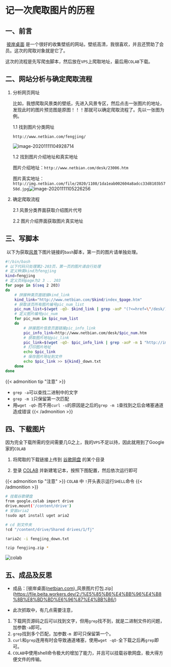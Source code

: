 # 记一次爬取图片的历程


<!--more-->

## 一、前言

​		[彼岸桌面](http://www.netbian.com) 是一个很好的收集壁纸的网站，壁纸高清，我很喜欢，并且还赞助了会员。这次的爬取对象就是它了。

​		这次的流程是先写爬虫脚本，然后放在`VPS`上爬取地址，最后用`COLAB`下载。

## 二、网站分析与确定爬取流程

1.  分析网页网址

    ​	比如，我想爬取风景类的壁纸，先进入风景专区，然后点击一张图片的地址，发现此时的图片预览图是原图！！！那就可以确定爬取流程了。先以一张图为例。

    1.1 找到图片分类网址

    `http://www.netbian.com/fengjing/`

    ![image-20201111104928714](https://gitee.com/xiao_beita/tuchuang/raw/master/img/image-20201111104928714.png)

    1.2 找到图片介绍地址和真实地址

    图片介绍地址：`http://www.netbian.com/desk/23006.htm`

    图片真实地址：`http://img.netbian.com/file/2020/1108/1da1eab002604a8adcc33d8103b5758d.jpg`![image-20201111105226256](https://gitee.com/xiao_beita/tuchuang/raw/master/img/image-20201111105226256.png)

2.  确定爬取流程

    2.1 风景分类界面获取介绍图片代号

    2.2 图片介绍界面获取图片真实地址

## 三、写脚本

​	以下为获取[风景](http://www.netbian.com/fengjing/index_2.htm)下图片链接的`bash`脚本，第一页的图片请单独处理。

```bash
#!/bin/bash
# 以下代码只处理第2-203页，第一页的图片请自行处理
# 定义种类kind为fengjing
kind=fengjing
# 定义页码page为2 3 .. 203
for page in $(seq 2 203)
do
	# 拼接种类页面链接kind_link
	kind_link="http://www.netbian.com/$kind/index_$page.htm"
	# 获取该页所有图片编号pic_num_list
	pic_num_list=$(wget -qO- $kind_link | grep -aoP "(?<=href=\"/desk/).*?(?=.htm)")
	# 定义图片编号pic_num
	for pic_num in $pic_num_list
	do
		# 拼接图片信息页面链接pic_info_link
        pic_info_link=http://www.netbian.com/desk/$pic_num.htm
        # 获取图片地址pic_link
        pic_link=$(wget -qO- $pic_info_link | grep -aoP -m 1 "http://img.netbian.com/file/20.*jpg(?=\" alt)")
        # 打印图片地址
        echo $pic_link
        # 保存图片地址到文件
        echo $pic_link >> ${kind}_down.txt
    done
done
```

{{< admonition tip "注意"  >}}
- `grep -a`可以查找二进制中的文字
- `grep -m 1`只保留第一次匹配
- 用`wget -qO-`而不用`curl -s`的原因是之后的`grep -m 1`查找到之后会堵塞通道造成错误
{{< /admonition >}}

## 四、下载图片

​	因为完全下载所需的空间需要几G之上，我的`VPS`不足以持，因此就用到了Google家的`COLAB`

1.  将爬取的下载链接上传到 [谷歌网盘](https://drive.google.com) 的某个目录

2.  登录 [COLAB](https://colab.research.google.com) 并新建笔记本，按照下图配置，然后依次运行即可

{{< admonition tip "注意"  >}}
`COLAB` 中 `!`开头表示运行`SHELL`命令
{{< /admonition >}}

```bash
# 挂载谷歌硬盘
from google.colab import drive
drive.mount('/content/drive')
# 安装aria2
!sudo apt install uget aria2

# cd 到文件夹
!cd "/content/drive/Shared drives/1/fj"

!aria2c -i fengjing_down.txt

!zip fengjing.zip *
```

![colab](https://gitee.com/xiao_beita/tuchuang/raw/master/img/image-20201111135330301.png)

## 五、成品及反思

-   成品：[彼岸桌面([netbian.com](http://netbian.com/))_风景图片打包.zip](https://file.beita.workers.dev/2:/%E5%85%B6%E4%BB%96%E4%B8%8B%E8%BD%BD%E6%96%87%E4%BB%B6/)

-   此次抓取中，有几点需要注意，

1.  下载网页源码之后可以找到文字，但用`grep`找不到，就是二进制文件的问题，加参数`-a`即可。
2.  `grep`找到多个匹配，加参数`-m `即可只保留第一个。
3.  `curl`和`grep`连用有时会导致通道堵塞，使用`wget -qO-`全下载之后再`grep`即可。
4.  `COLAB`中使用shell命令极大的增加了能力，并且可以挂载谷歌网盘，极大得方便文件的传输。
